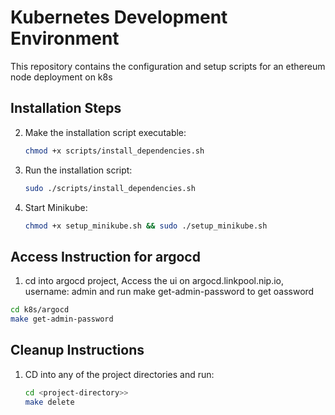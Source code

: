 # Kubernetes Development Environment

This repository contains the configuration and setup scripts for an ethereum node deployment on k8s


## Installation Steps

2. Make the installation script executable:
   ```bash
   chmod +x scripts/install_dependencies.sh
   ```

3. Run the installation script:
   ```bash
   sudo ./scripts/install_dependencies.sh
   ```

4. Start Minikube:
   ```bash
   chmod +x setup_minikube.sh && sudo ./setup_minikube.sh
   ```

## Access Instruction for argocd

1. cd into argocd project, Access the ui on argocd.linkpool.nip.io, username: admin and run make get-admin-password to get oassword
```bash 
cd k8s/argocd
make get-admin-password
```


## Cleanup Instructions

1. CD into any of the project directories and run:
   ```bash
   cd <project-directory>>
   make delete
   ```
